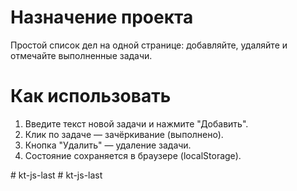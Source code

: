 # Назначение проекта
Простой список дел на одной странице: добавляйте, удаляйте и отмечайте выполненные задачи.

# Как использовать
1. Введите текст новой задачи и нажмите "Добавить".
2. Клик по задаче — зачёркивание (выполнено).
3. Кнопка "Удалить" — удаление задачи.
4. Состояние сохраняется в браузере (localStorage).

#   k t - j s - l a s t  
 #   k t - j s - l a s t  
 
